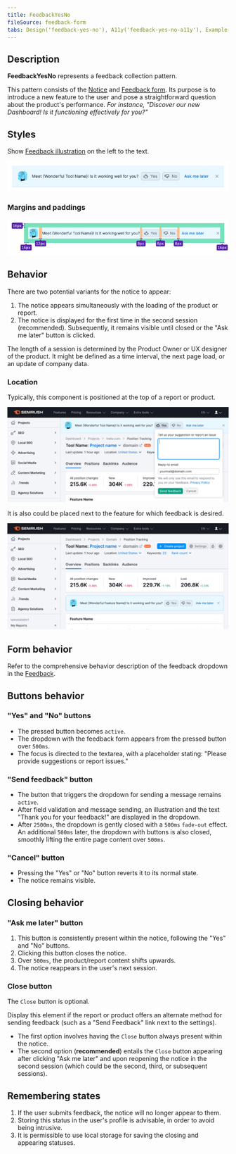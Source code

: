 ```yaml
---
title: FeedbackYesNo
fileSource: feedback-form
tabs: Design('feedback-yes-no'), A11y('feedback-yes-no-a11y'), Example('feedback-yes-no-code')
---
```


## Description

**FeedbackYesNo** represents a feedback collection pattern. 

This pattern consists of the [Notice](/components/notice/notice) and [Feedback form](/components/feedback/feedback). Its purpose is to introduce a new feature to the user and pose a straightforward question about the product's performance. _For instance, "Discover our new Dashboard! Is it functioning effectively for you?"_

## Styles

Show [Feedback illustration](/style/illustration/illustration) on the left to the text.

![](static/feedback-yes-no.png)

### Margins and paddings

![](static/feedback-yes-no-sizes.png)

## Behavior

There are two potential variants for the notice to appear:

1. The notice appears simultaneously with the loading of the product or report.
2. The notice is displayed for the first time in the second session (recommended). Subsequently, it remains visible until closed or the "Ask me later" button is clicked.

The length of a session is determined by the Product Owner or UX designer of the product. It might be defined as a time interval, the next page load, or an update of company data.

### Location

Typically, this component is positioned at the top of a report or product.

![](static/send-feedback-notice-on-top.png)

It is also could be placed next to the feature for which feedback is desired.

![](static/send-feedback-notice-next-to-feature.png)

## Form behavior

Refer to the comprehensive behavior description of the feedback dropdown in the [Feedback](/components/feedback/feedback).

## Buttons behavior

### "Yes" and "No" buttons

- The pressed button becomes `active`.
- The dropdown with the feedback form appears from the pressed button over `500ms`.
- The focus is directed to the textarea, with a placeholder stating: "Please provide suggestions or report issues."

### "Send feedback" button

- The button that triggers the dropdown for sending a message remains `active`.
- After field validation and message sending, an illustration and the text "Thank you for your feedback!" are displayed in the dropdown.
- After `2500ms`, the dropdown is gently closed with a `500ms` `fade-out` effect. An additional `500ms` later, the dropdown with buttons is also closed, smoothly lifting the entire page content over `500ms`.

### "Cancel" button

- Pressing the "Yes" or "No" button reverts it to its normal state.
- The notice remains visible.

## Closing behavior

### "Ask me later" button

1. This button is consistently present within the notice, following the "Yes" and "No" buttons.
2. Clicking this button closes the notice.
3. Over `500ms`, the product/report content shifts upwards.
4. The notice reappears in the user's next session.

### Close button

The `Close` button is optional.

Display this element if the report or product offers an alternate method for sending feedback (such as a "Send Feedback" link next to the settings).

- The first option involves having the `Close` button always present within the notice.
- The second option (**recommended**) entails the `Close` button appearing after clicking "Ask me later" and upon reopening the notice in the second session (which could be the second, third, or subsequent sessions).

## Remembering states

1. If the user submits feedback, the notice will no longer appear to them.
2. Storing this status in the user's profile is advisable, in order to avoid being intrusive.
3. It is permissible to use local storage for saving the closing and appearing statuses.
